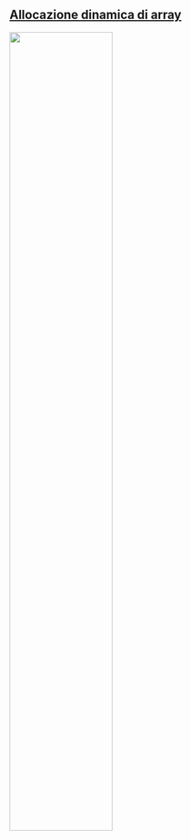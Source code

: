 ## [Allocazione dinamica di array](https://youtu.be/Y_c960W3-5U)

<a href="https://youtu.be/Y_c960W3-5U">
  <img src="https://i.ytimg.com/vi/Y_c960W3-5U/maxresdefault.jpg" width="60%">
</a>
